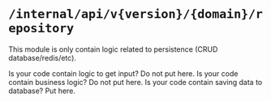 # `/internal/api/v{version}/{domain}/repository`

This module is only contain logic related to persistence (CRUD database/redis/etc).

Is your code contain logic to get input? Do not put here.
Is your code contain business logic? Do not put here.
Is your code contain saving data to database? Put here.
